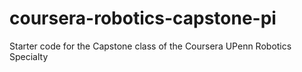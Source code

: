 # coursera-robotics-capstone-pi
Starter code for the Capstone class of the Coursera UPenn Robotics Specialty

